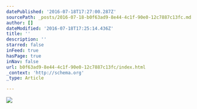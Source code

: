 ```yaml
---
datePublished: '2016-07-18T17:27:00.287Z'
sourcePath: _posts/2016-07-18-b0f63ad9-8e44-4c1f-90e0-12c7887c13fc.md
author: []
dateModified: '2016-07-18T17:25:14.436Z'
title: ''
description: ''
starred: false
inFeed: true
hasPage: true
inNav: false
url: b0f63ad9-8e44-4c1f-90e0-12c7887c13fc/index.html
_context: 'http://schema.org'
_type: Article

---
```

![](https://imgflo.herokuapp.com/graph/vahj1ThiexotieMo/0d3826242b41852596e31d6366a83429/croprotate.jpg?cropheight=4032&cropwidth=3024&degrees=-90&input=https%3A%2F%2Fthe-grid-user-content.s3-us-west-2.amazonaws.com%2Fe36cc4e6-3f50-4eba-9bee-44dd7681c531.jpg&x=0&y=0)